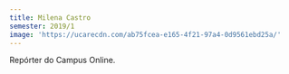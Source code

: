```yaml
---
title: Milena Castro
semester: 2019/1
image: 'https://ucarecdn.com/ab75fcea-e165-4f21-97a4-0d9561ebd25a/'
---
```

Repórter do Campus Online.

